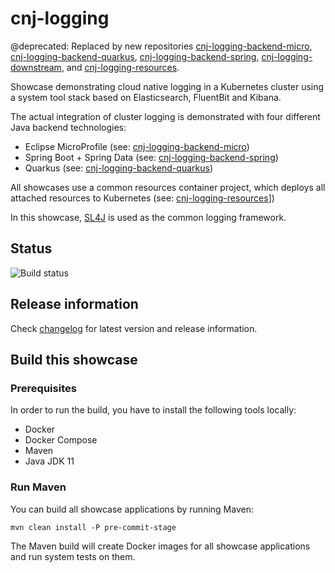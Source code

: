 # cnj-logging

@deprecated: Replaced by new repositories [cnj-logging-backend-micro](https://github.com/msgoat/cnj-logging-backend-micro), [cnj-logging-backend-quarkus](https://github.com/msgoat/cnj-logging-backend-quarkus), [cnj-logging-backend-spring](https://github.com/msgoat/cnj-logging-backend-spring), [cnj-logging-downstream](https://github.com/msgoat/cnj-logging-downstream), and [cnj-logging-resources](https://github.com/msgoat/cnj-logging-resources).

Showcase demonstrating cloud native logging in a Kubernetes cluster using a system tool stack based on
Elasticsearch, FluentBit and Kibana.

The actual integration of cluster logging is demonstrated with four different Java backend technologies:

* Eclipse MicroProfile (see: [cnj-logging-backend-micro](cnj-logging-backend-micro/README.md))
* Spring Boot + Spring Data (see: [cnj-logging-backend-spring](cnj-logging-backend-spring/README.md))
* Quarkus (see: [cnj-logging-backend-quarkus](cnj-logging-backend-quarkus/README.md))

All showcases use a common resources container project, which deploys all attached resources to Kubernetes (see: [cnj-logging-resources](cnj-logging-resources/README.md)])

In this showcase, [SL4J](http://www.slf4j.org/) is used as the common logging framework. 

## Status
![Build status](https://drone.cloudtrain.aws.msgoat.eu/api/badges/msgoat/cnj-logging/status.svg)

## Release information

Check [changelog](changelog.md) for latest version and release information.

## Build this showcase 

### Prerequisites

In order to run the build, you have to install the following tools locally:
* Docker
* Docker Compose 
* Maven
* Java JDK 11   

### Run Maven

You can build all showcase applications by running Maven:
```
mvn clean install -P pre-commit-stage
```

The Maven build will create Docker images for all showcase applications and run system tests on them.
